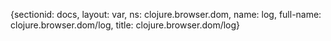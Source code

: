 {sectionid: docs, layout: var, ns: clojure.browser.dom, name: log, full-name: clojure.browser.dom/log,
  title: clojure.browser.dom/log}
